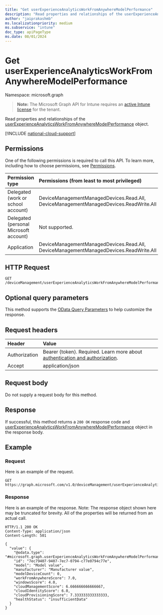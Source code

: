 ```yaml
---
title: "Get userExperienceAnalyticsWorkFromAnywhereModelPerformance"
description: "Read properties and relationships of the userExperienceAnalyticsWorkFromAnywhereModelPerformance object."
author: "jaiprakashmb"
ms.localizationpriority: medium
ms.subservice: "intune"
doc_type: apiPageType
ms.date: 08/01/2024
---
```


# Get userExperienceAnalyticsWorkFromAnywhereModelPerformance

Namespace: microsoft.graph

> **Note:** The Microsoft Graph API for Intune requires an [active Intune license](https://go.microsoft.com/fwlink/?linkid=839381) for the tenant.

Read properties and relationships of the [userExperienceAnalyticsWorkFromAnywhereModelPerformance](../resources/intune-devices-userexperienceanalyticsworkfromanywheremodelperformance.md) object.

[!INCLUDE [national-cloud-support](../../includes/all-clouds.md)]

## Permissions
One of the following permissions is required to call this API. To learn more, including how to choose permissions, see [Permissions](/graph/permissions-reference).

|Permission type|Permissions (from least to most privileged)|
|:---|:---|
|Delegated (work or school account)|DeviceManagementManagedDevices.Read.All, DeviceManagementManagedDevices.ReadWrite.All|
|Delegated (personal Microsoft account)|Not supported.|
|Application|DeviceManagementManagedDevices.Read.All, DeviceManagementManagedDevices.ReadWrite.All|

## HTTP Request
<!-- {
  "blockType": "ignored"
}
-->
``` http
GET /deviceManagement/userExperienceAnalyticsWorkFromAnywhereModelPerformance/{userExperienceAnalyticsWorkFromAnywhereModelPerformanceId}
```

## Optional query parameters
This method supports the [OData Query Parameters](/graph/query-parameters) to help customize the response.

## Request headers
|Header|Value|
|:---|:---|
|Authorization|Bearer {token}. Required. Learn more about [authentication and authorization](/graph/auth/auth-concepts).|
|Accept|application/json|

## Request body
Do not supply a request body for this method.

## Response
If successful, this method returns a `200 OK` response code and [userExperienceAnalyticsWorkFromAnywhereModelPerformance](../resources/intune-devices-userexperienceanalyticsworkfromanywheremodelperformance.md) object in the response body.

## Example

### Request
Here is an example of the request.
``` http
GET https://graph.microsoft.com/v1.0/deviceManagement/userExperienceAnalyticsWorkFromAnywhereModelPerformance/{userExperienceAnalyticsWorkFromAnywhereModelPerformanceId}
```

### Response
Here is an example of the response. Note: The response object shown here may be truncated for brevity. All of the properties will be returned from an actual call.
``` http
HTTP/1.1 200 OK
Content-Type: application/json
Content-Length: 501

{
  "value": {
    "@odata.type": "#microsoft.graph.userExperienceAnalyticsWorkFromAnywhereModelPerformance",
    "id": "7ec79407-9407-7ec7-0794-c77e0794c77e",
    "model": "Model value",
    "manufacturer": "Manufacturer value",
    "modelDeviceCount": 0,
    "workFromAnywhereScore": 7.0,
    "windowsScore": 4.0,
    "cloudManagementScore": 6.666666666666667,
    "cloudIdentityScore": 6.0,
    "cloudProvisioningScore": 7.333333333333333,
    "healthStatus": "insufficientData"
  }
}
```
